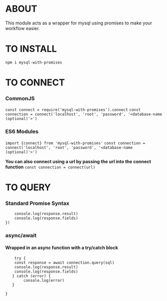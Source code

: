 # ABOUT

This module acts as a wrapper for mysql using promises to make your workflow easier.

# TO INSTALL
`npm i mysql-with-promises`

# TO CONNECT

### CommonJS
`const connect = require('mysql-with-promises').connect`
`const connection = connect('localhost', 'root', 'password', '<database-name (optional)'>')`

### ES6 Modules

`import {connect} from 'mysql-with-promises'`
`const connection = connect('localhost', 'root', 'password', '<database-name (optional)'>')`

**You can also connect using a url by passing the url into the connect function**
`const connection = connect(url)`

# TO QUERY

### Standard Promise Syntax

```connection.query(sql).then(response => {
    console.log(response.result)
    console.log(response.fields)
})
```

### async/await
#### Wrapped in an async function with a try/catch block
```async () => {
    try {
    const response = await connection.query(sql)
    console.log(response.result)
    console.log(response.fields)
   } catch (error) {
        console.log(error)
   }
    
}
```

